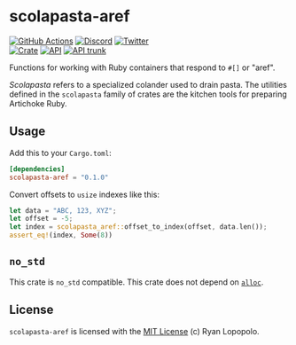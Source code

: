 # scolapasta-aref

[![GitHub Actions](https://github.com/artichoke/artichoke/workflows/CI/badge.svg)](https://github.com/artichoke/artichoke/actions)
[![Discord](https://img.shields.io/discord/607683947496734760)](https://discord.gg/QCe2tp2)
[![Twitter](https://img.shields.io/twitter/follow/artichokeruby?label=Follow&style=social)](https://twitter.com/artichokeruby)
<br>
[![Crate](https://img.shields.io/crates/v/scolapasta-aref.svg)](https://crates.io/crates/scolapasta-aref)
[![API](https://docs.rs/scolapasta-aref/badge.svg)](https://docs.rs/scolapasta-aref)
[![API trunk](https://img.shields.io/badge/docs-trunk-blue.svg)](https://artichoke.github.io/artichoke/scolapasta_aref/)

Functions for working with Ruby containers that respond to `#[]` or "aref".

_Scolapasta_ refers to a specialized colander used to drain pasta. The utilities
defined in the `scolapasta` family of crates are the kitchen tools for preparing
Artichoke Ruby.

## Usage

Add this to your `Cargo.toml`:

```toml
[dependencies]
scolapasta-aref = "0.1.0"
```

Convert offsets to `usize` indexes like this:

```rust
let data = "ABC, 123, XYZ";
let offset = -5;
let index = scolapasta_aref::offset_to_index(offset, data.len());
assert_eq!(index, Some(8))
```

## `no_std`

This crate is `no_std` compatible. This crate does not depend on [`alloc`].

## License

`scolapasta-aref` is licensed with the [MIT License](LICENSE) (c) Ryan Lopopolo.

[`alloc`]: https://doc.rust-lang.org/alloc/
